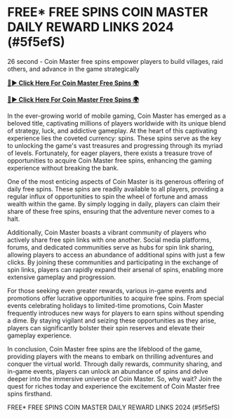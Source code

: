 # FREE* FREE SPINS COIN MASTER DAILY REWARD LINKS 2024 (#5f5efS)

26 second - Coin Master free spins empower players to build villages, raid others, and advance in the game strategically

[**🔴► Click Here For Coin Master Free Spins 🌍**](https://lejooam.github.io/Coin)

[**🔴► Click Here For Coin Master Free Spins 🌍**](https://lejooam.github.io/Coin)
 

In the ever-growing world of mobile gaming, Coin Master has emerged as a beloved title, captivating millions of players worldwide with its unique blend of strategy, luck, and addictive gameplay. At the heart of this captivating experience lies the coveted currency: spins. These spins serve as the key to unlocking the game's vast treasures and progressing through its myriad of levels. Fortunately, for eager players, there exists a treasure trove of opportunities to acquire Coin Master free spins, enhancing the gaming experience without breaking the bank.

One of the most enticing aspects of Coin Master is its generous offering of daily free spins. These spins are readily available to all players, providing a regular influx of opportunities to spin the wheel of fortune and amass wealth within the game. By simply logging in daily, players can claim their share of these free spins, ensuring that the adventure never comes to a halt.

Additionally, Coin Master boasts a vibrant community of players who actively share free spin links with one another. Social media platforms, forums, and dedicated communities serve as hubs for spin link sharing, allowing players to access an abundance of additional spins with just a few clicks. By joining these communities and participating in the exchange of spin links, players can rapidly expand their arsenal of spins, enabling more extensive gameplay and progression.

For those seeking even greater rewards, various in-game events and promotions offer lucrative opportunities to acquire free spins. From special events celebrating holidays to limited-time promotions, Coin Master frequently introduces new ways for players to earn spins without spending a dime. By staying vigilant and seizing these opportunities as they arise, players can significantly bolster their spin reserves and elevate their gameplay experience.

In conclusion, Coin Master free spins are the lifeblood of the game, providing players with the means to embark on thrilling adventures and conquer the virtual world. Through daily rewards, community sharing, and in-game events, players can unlock an abundance of spins and delve deeper into the immersive universe of Coin Master. So, why wait? Join the quest for riches today and experience the excitement of Coin Master free spins firsthand.

FREE* FREE SPINS COIN MASTER DAILY REWARD LINKS 2024 (#5f5efS)
